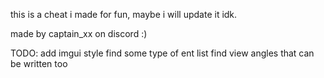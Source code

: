 this is a cheat i made for fun, maybe i will update it idk.

made by captain_xx on discord :)


TODO:
  add imgui style
  find some type of ent list
  find view angles that can be written too
